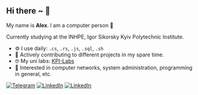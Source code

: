 ## Hi there ~ 👋

My name is **Alex**. I am a computer person 🤖

Сurrently studying at the INHPE, Igor Sikorsky Kyiv Polytechnic Institute.

- ⚙️ I use daily: `.cs`, `.rs`, `.js`, `.sql`, `.sh`
- 🔨 Actively contributing to different projects in my spare time.
- 🤓 My uni labs: [KPI-Labs](https://github.com/xairaven/KPI-Labs)
- 📶 Interested in computer networks, system administration, programming in general, etc.

[![Telegram](https://img.shields.io/badge/xairaven-black?style=flat-square&logo=Telegram&logoColor=white)](https://t.me/xairaven)
[![LinkedIn](https://img.shields.io/badge/linkedin-black?style=flat-square&logo=linkedin&logoColor=white)](http://linkedin.com/in/xairaven/)
[![LinkedIn](https://img.shields.io/badge/wakatime-black?style=flat-square&logo=wakatime&logoColor=white)](https://wakatime.com/@xairaven)
